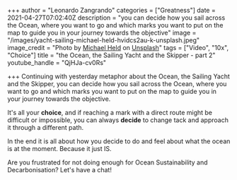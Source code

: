 +++
author = "Leonardo Zangrando"
categories = ["Greatness"]
date = 2021-04-27T07:02:40Z
description = "you can decide how you sail across the Ocean, where you want to go and which marks you want to put on the map to guide you in your journey towards the objective"
image = "/images/yacht-sailing-michael-held-hvidcs2au-k-unsplash.jpeg"
image_credit = "Photo by [Michael Held](https://unsplash.com/@michaelheld?utm_source=unsplash&utm_medium=referral&utm_content=creditCopyText) on [Unsplash](https://unsplash.com/s/photos/waves-yacht?utm_source=unsplash&utm_medium=referral&utm_content=creditCopyText)"
tags = ["Video", "10x", "Choice"]
title = "the Ocean, the Sailing Yacht and the Skipper - part 2"
youtube_handle = "QjHJa-cv0Rs"

+++
Continuing with yesterday metaphor about the Ocean, the Sailing Yacht and the Skipper, you can decide how you sail across the Ocean, where you want to go and which marks you want to put on the map to guide you in your journey towards the objective. 

It's all your **choice**, and if reaching a mark with a direct route might be difficult or impossible, you can always **decide** to change tack and approach it through a different path. 

In the end it is all about how you decide to do and feel about what the ocean is at the moment. Because it just IS.

Are you frustrated for not doing enough for Ocean Sustainability and Decarbonisation? Let's have a chat!

